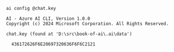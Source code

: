 ``` { .bash .cli-command title="Get chat key" }
ai config @chat.key
```

``` { .plaintext .cli-output }
AI - Azure AI CLI, Version 1.0.0
Copyright (c) 2024 Microsoft Corporation. All Rights Reserved.

chat.key (found at 'D:\src\book-of-ai\.ai\data')

  436172626F6E20697320636F6F6C2121
```
